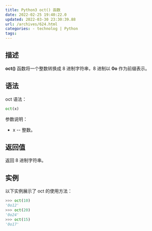 ```yaml
---
title: Python3 oct() 函数
date: 2022-02-25 19:40:22.0
updated: 2022-03-30 23:30:39.88
url: /archives/624.html
categories: - technolog | Python
tags: 
---
```




## 描述

**oct()** 函数将一个整数转换成 8 进制字符串，8 进制以 **0o** 作为前缀表示。

## 语法

oct 语法：

```Python
oct(x)
```

参数说明：

*   x -- 整数。

## 返回值

返回 8 进制字符串。

## 实例

以下实例展示了 oct 的使用方法：

```python
>>> oct(10)
'0o12'
>>> oct(20)
'0o24'
>>> oct(15)
'0o17'
```